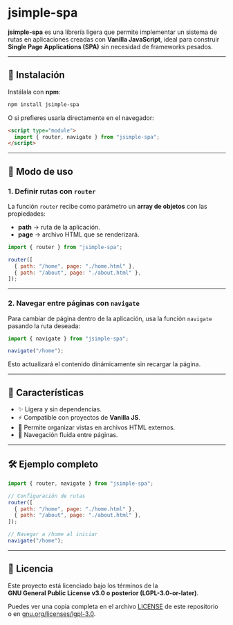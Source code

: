 # jsimple-spa

**jsimple-spa** es una librería ligera que permite implementar un sistema de rutas en aplicaciones creadas con **Vanilla JavaScript**, ideal para construir **Single Page Applications (SPA)** sin necesidad de frameworks pesados.

---

## 🚀 Instalación

Instálala con **npm**:

```bash
npm install jsimple-spa
```

O si prefieres usarla directamente en el navegador:

```html
<script type="module">
  import { router, navigate } from "jsimple-spa";
</script>
```

---

## 📖 Modo de uso

### 1. Definir rutas con `router`

La función `router` recibe como parámetro un **array de objetos** con las propiedades:

- **path** → ruta de la aplicación.
- **page** → archivo HTML que se renderizará.

```js
import { router } from "jsimple-spa";

router([
  { path: "/home", page: "./home.html" },
  { path: "/about", page: "./about.html" },
]);
```

---

### 2. Navegar entre páginas con `navigate`

Para cambiar de página dentro de la aplicación, usa la función `navigate` pasando la ruta deseada:

```js
import { navigate } from "jsimple-spa";

navigate("/home");
```

Esto actualizará el contenido dinámicamente sin recargar la página.

---

## 📌 Características

- ✨ Ligera y sin dependencias.
- ⚡ Compatible con proyectos de **Vanilla JS**.
- 📂 Permite organizar vistas en archivos HTML externos.
- 🔄 Navegación fluida entre páginas.

---

## 🛠 Ejemplo completo

```js
import { router, navigate } from "jsimple-spa";

// Configuración de rutas
router([
  { path: "/home", page: "./home.html" },
  { path: "/about", page: "./about.html" },
]);

// Navegar a /home al iniciar
navigate("/home");
```

---

## 📄 Licencia
Este proyecto está licenciado bajo los términos de la  
**GNU General Public License v3.0 o posterior (LGPL-3.0-or-later)**.  


Puedes ver una copia completa en el archivo [LICENSE](./LICENSE) de este repositorio  
o en [gnu.org/licenses/lgpl-3.0](https://www.gnu.org/licenses/lgpl-3.0).
